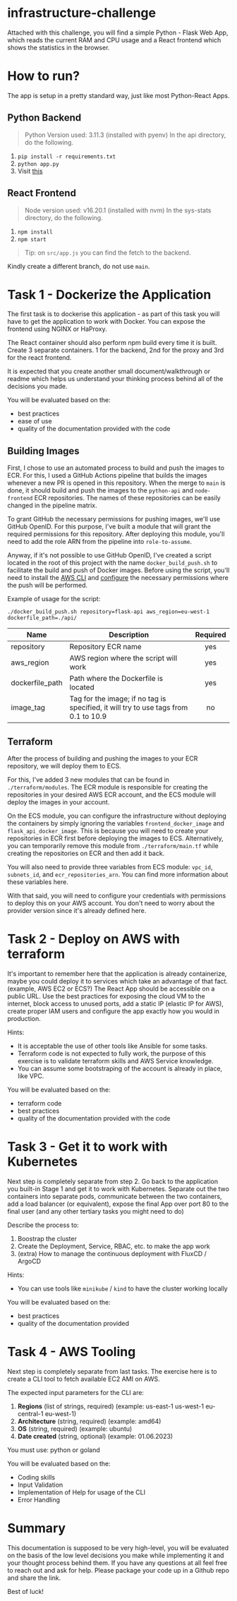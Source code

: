 # infrastructure-challenge
Attached with this challenge, you will find a simple Python - Flask Web App, which reads the current RAM and CPU usage and a React frontend which shows the statistics in the browser.

# How to run?
The app is setup in a pretty standard way, just like most Python-React Apps.

## Python Backend
> Python Version used: 3.11.3 (installed with pyenv)
In the api directory, do the following.
1. `pip install -r requirements.txt`
2. `python app.py`
3. Visit [this](http://localhost:8080/stats)

## React Frontend
> Node version used: v16.20.1 (installed with nvm)
In the sys-stats directory, do the following.
1. `npm install`
2. `npm start`
> Tip: on `src/app.js` you can find the fetch to the backend.

Kindly create a different branch, do not use `main`.

# Task 1 - Dockerize the Application
The first task is to dockerise this application - as part of this task you will have to get the application to work with Docker. You can expose the frontend using NGINX or HaProxy.

The React container should also perform npm build every time it is built. 
Create 3 separate containers. 1 for the backend, 2nd for the proxy and 3rd for the react frontend.

It is expected that you create another small document/walkthrough or readme which helps us understand your thinking process behind all of the decisions you made.

You will be evaluated based on the:
* best practices
* ease of use
* quality of the documentation provided with the code

## Building Images

First, I chose to use an automated process to build and push the images to ECR. For this, I used a GitHub Actions pipeline that builds the images whenever a new PR is opened in this repository. When the merge to `main` is done, it should build and push the images to the `python-api` and `node-frontend` ECR repositories. The names of these repositories can be easily changed in the pipeline matrix.

To grant GitHub the necessary permissions for pushing images, we'll use GitHub OpenID. For this purpose, I've built a module that will grant the required permissions for this repository. After deploying this module, you'll need to add the role ARN from the pipeline into `role-to-assume`.

Anyway, if it's not possible to use GitHub OpenID, I've created a script located in the root of this project with the name `docker_build_push.sh` to facilitate the build and push of Docker images.
Before using the script, you'll need to install the [AWS CLI](https://docs.aws.amazon.com/cli/latest/userguide/getting-started-install.html) and [configure](https://docs.aws.amazon.com/cli/latest/userguide/cli-chap-configure.html) the necessary permissions where the push will be performed.

Example of usage for the script:

```shell
./docker_build_push.sh repository=flask-api aws_region=eu-west-1 dockerfile_path=./api/
```

| Name | Description | Required |
|------|-------------|:--------:|
| repository | Repository ECR name | yes |
| aws_region | AWS region where the script will work | yes |
| dockerfile_path | Path where the Dockerfile is located | yes |
| image_tag | Tag for the image; if no tag is specified, it will try to use tags from 0.1 to 10.9 | no |

## Terraform

After the process of building and pushing the images to your ECR repository, we will deploy them to ECS.

For this, I've added 3 new modules that can be found in `./terraform/modules`. The ECR module is responsible for creating the repositories in your desired AWS ECR account, and the ECS module will deploy the images in your account.

On the ECS module, you can configure the infrastructure without deploying the containers by simply ignoring the variables `frontend_docker_image` and `flask_api_docker_image`. This is because you will need to create your repositories in ECR first before deploying the images to ECS. Alternatively, you can temporarily remove this module from `./terraform/main.tf` while creating the repositories on ECR and then add it back.

You will also need to provide three variables from ECS module: `vpc_id`, `subnets_id`, and `ecr_repositories_arn`. You can find more information about these variables here.

With that said, you will need to configure your credentials with permissions to deploy this on your AWS account. You don't need to worry about the provider version since it's already defined here.

# Task 2 - Deploy on AWS with terraform
It's important to remember here that the application is already containerize, maybe
you could deploy it to services which take an advantage of that fact. (example, AWS
EC2 or ECS?)
The React App should be accessible on a public URL.
Use the best practices for exposing the cloud VM to the internet, block access to
unused ports, add a static IP (elastic IP for AWS), create proper IAM users and
configure the app exactly how you would in production.

Hints:
* It is acceptable the use of other tools like Ansible for some tasks.
* Terraform code is not expected to fully work, the purpose of this exercise is to validate terraform skills and AWS Service knowledge.
* You can assume some bootstraping of the account is already in place, like VPC.

You will be evaluated based on the:
* terraform code
* best practices
* quality of the documentation provided with the code

# Task 3 - Get it to work with Kubernetes
Next step is completely separate from step 2. 
Go back to the application you built-in Stage 1 and get it to work with Kubernetes.
Separate out the two containers into separate pods, communicate between the two containers, add a load balancer (or equivalent), expose the final App over port 80 to the final user (and any other tertiary tasks you might need to do)

Describe the process to:
1. Boostrap the cluster
2. Create the Deployment, Service, RBAC, etc. to make the app work
3. (extra) How to manage the continuous deployment with FluxCD / ArgoCD

Hints:
* You can use tools like `minikube` / `kind` to have the cluster working locally

You will be evaluated based on the:
* best practices
* quality of the documentation provided

# Task 4 - AWS Tooling
Next step is completely separate from last tasks.
The exercise here is to create a CLI tool to fetch available EC2 AMI on AWS.

The expected input parameters for the CLI are:
1. **Regions** (list of strings, required) (example: us-east-1 us-west-1 eu-central-1 eu-west-1)
2. **Architecture** (string, required) (example: amd64)
3. **OS** (string, required) (example: ubuntu)
4. **Date created** (string, optional) (example: 01.06.2023)

You must use: python or goland

You will be evaluated based on the:
* Coding skills
* Input Validation
* Implementation of Help for usage of the CLI
* Error Handling

# Summary
This documentation is supposed to be very high-level, you will be evaluated on the basis of the low level decisions you make while implementing it and your thought process behind them. If you have any questions at all feel free to reach out and ask for help. Please package your code up in a Github repo and share the link.

Best of luck!
